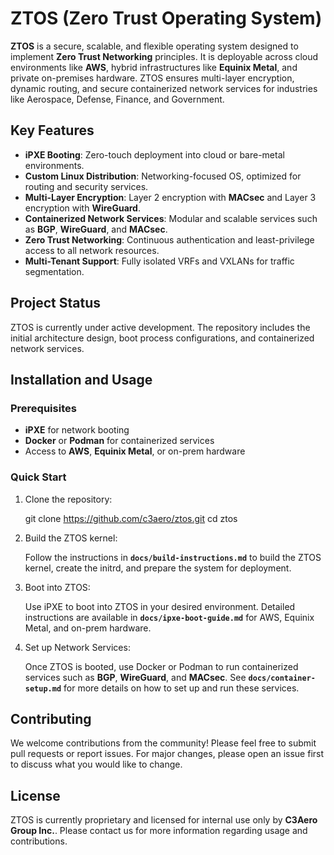 # ZTOS (Zero Trust Operating System)

**ZTOS** is a secure, scalable, and flexible operating system designed to implement **Zero Trust Networking** principles. It is deployable across cloud environments like **AWS**, hybrid infrastructures like **Equinix Metal**, and private on-premises hardware. ZTOS ensures multi-layer encryption, dynamic routing, and secure containerized network services for industries like Aerospace, Defense, Finance, and Government.

## Key Features

- **iPXE Booting**: Zero-touch deployment into cloud or bare-metal environments.
- **Custom Linux Distribution**: Networking-focused OS, optimized for routing and security services.
- **Multi-Layer Encryption**: Layer 2 encryption with **MACsec** and Layer 3 encryption with **WireGuard**.
- **Containerized Network Services**: Modular and scalable services such as **BGP**, **WireGuard**, and **MACsec**.
- **Zero Trust Networking**: Continuous authentication and least-privilege access to all network resources.
- **Multi-Tenant Support**: Fully isolated VRFs and VXLANs for traffic segmentation.

## Project Status

ZTOS is currently under active development. The repository includes the initial architecture design, boot process configurations, and containerized network services.

## Installation and Usage

### Prerequisites

- **iPXE** for network booting
- **Docker** or **Podman** for containerized services
- Access to **AWS**, **Equinix Metal**, or on-prem hardware

### Quick Start

1. Clone the repository:

   git clone https://github.com/c3aero/ztos.git
   cd ztos

2. Build the ZTOS kernel:

   Follow the instructions in **`docs/build-instructions.md`** to build the ZTOS kernel, create the initrd, and prepare the system for deployment.

3. Boot into ZTOS:

   Use iPXE to boot into ZTOS in your desired environment. Detailed instructions are available in **`docs/ipxe-boot-guide.md`** for AWS, Equinix Metal, and on-prem hardware.

4. Set up Network Services:

   Once ZTOS is booted, use Docker or Podman to run containerized services such as **BGP**, **WireGuard**, and **MACsec**. See **`docs/container-setup.md`** for more details on how to set up and run these services.

## Contributing

We welcome contributions from the community! Please feel free to submit pull requests or report issues. For major changes, please open an issue first to discuss what you would like to change.

## License

ZTOS is currently proprietary and licensed for internal use only by **C3Aero Group Inc.**. Please contact us for more information regarding usage and contributions.

